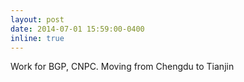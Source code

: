 ```yaml
---
layout: post
date: 2014-07-01 15:59:00-0400
inline: true
---
```


Work for BGP, CNPC. Moving from Chengdu to Tianjin
